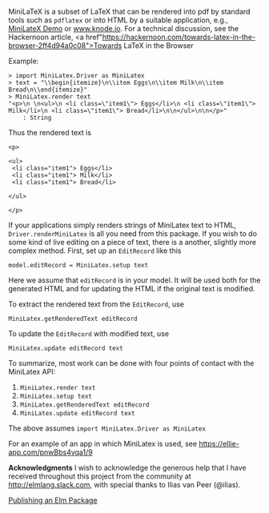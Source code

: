 MiniLaTeX is a subset of LaTeX that can be rendered
into pdf by standard tools such as `pdflatex` or
into HTML by a suitable application, e.g.,
<a href="https://jxxcarlson.github.io/app/minilatex/src/index.html">MiniLateX Demo</a>
or <a href="http://www.knode.io">www.knode.io</a>.  For a technical discussion,
see the Hackernoon article,
<a href"https://hackernoon.com/towards-latex-in-the-browser-2ff4d94a0c08">Towards LaTeX in the Browser</a>

Example:
```
> import MiniLatex.Driver as MiniLatex
> text = "\\begin{itemize}\n\\item Eggs\n\\item Milk\n\\item Bread\n\\end{itemize}"
> MiniLatex.render text
"<p>\n \n<ul>\n <li class=\"item1\"> Eggs</li>\n <li class=\"item1\"> Milk</li>\n <li class=\"item1\"> Bread</li>\n\n</ul>\n\n</p>"
    : String
```

Thus the rendered text is
```
<p>

<ul>
 <li class="item1"> Eggs</li>
 <li class="item1"> Milk</li>
 <li class="item1"> Bread</li>

</ul>

</p>
```

If your applications simply renders strings of MiniLatex
text to HTML, `Driver.renderMiniLatex` is all you
need from this package.  If you wish to do some
kind of live editing on a piece of text, there is a another,
slightly more complex method.  First, set up an `EditRecord` like this


```
model.editRecord = MiniLatex.setup text
```

Here we assume that `editRecord` is in your model. It will
be used both for the generated HTML and for updating the
HTML if the original text is modified.

To extract the rendered text from the `EditRecord`, use

```
MiniLatex.getRenderedText editRecord
```

To update the `EditRecord` with modified text, use

```
MiniLatex.update editRecord text
```

To summarize, most work can be done with four points of contact
with the MiniLatex API:

1. `MiniLatex.render text`
2. `MiniLatex.setup text`
3. `MiniLatex.getRenderedText editRecord`
4. `MiniLatex.update editRecord text`

The above assumes `import MiniLatex.Driver as MiniLatex`

For an example of an app in which MiniLatex is used, see https://ellie-app.com/pnwBbs4vqa1/9

**Acknowledgments**  I wish to acknowledge the generous help that I have received throughout this project from the community at http://elmlang.slack.com, with special thanks to Ilias van Peer (@ilias).

[Publishing an Elm Package](https://becoming-functional.com/publishing-your-first-elm-package-13d984a1200a)
